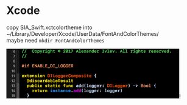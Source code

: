 # Xcode
copy SIA_Swift.xctcolortheme into  
~/Library/Developer/Xcode/UserData/FontAndColorThemes/  
maybe need `mkdir FontAndColorThemes`

![sample code style](SIA_Swift.png)!
